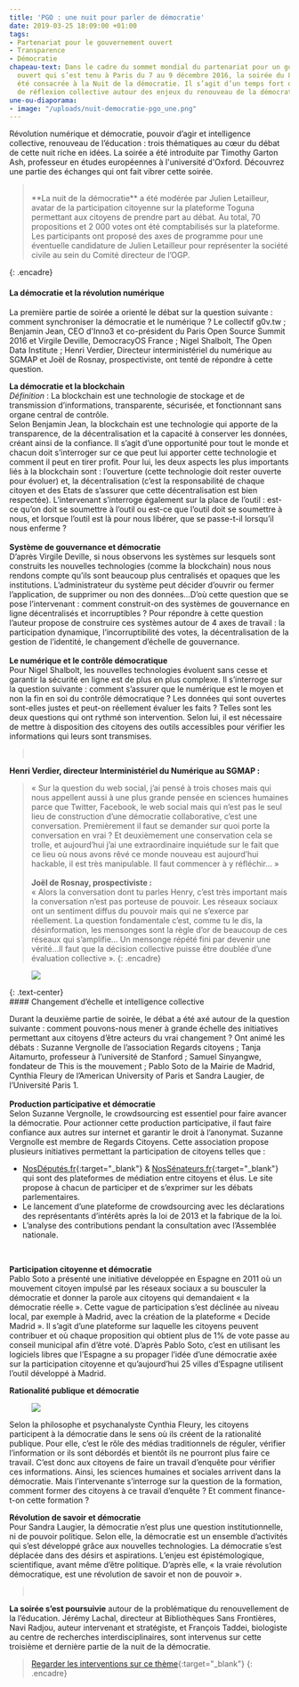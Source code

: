 ```yaml
---
title: 'PGO : une nuit pour parler de démocratie'
date: 2019-03-25 18:09:00 +01:00
tags:
- Partenariat pour le gouvernement ouvert
- Transparence
- Démocratie
chapeau-text: Dans le cadre du sommet mondial du partenariat pour un gouvernement
  ouvert qui s’est tenu à Paris du 7 au 9 décembre 2016, la soirée du 8 décembre a
  été consacrée à la Nuit de la démocratie. Il s’agit d’un temps fort de débat et
  de réflexion collective autour des enjeux du renouveau de la démocratie.
une-ou-diaporama:
- image: "/uploads/nuit-democratie-pgo_une.png"
---
```


Révolution numérique et démocratie, pouvoir d’agir et intelligence collective, renouveau de l’éducation : trois thématiques au cœur du débat de cette nuit riche en idées. La soirée a été introduite par Timothy Garton Ash, professeur en études européennes à l'université d'Oxford. Découvrez une partie des échanges qui ont fait vibrer cette soirée.
> <br>
> **La nuit de la démocratie** a été modérée par Julien Letailleur, avatar de la participation citoyenne sur la plateforme Toguna permettant aux citoyens de prendre part au débat. Au total, 70 propositions et 2 000 votes ont été comptabilisés sur la plateforme. Les participants ont proposé des axes de programme pour une éventuelle candidature de Julien Letailleur pour représenter la société civile au sein du Comité directeur de l’OGP.
{: .encadre}

#### La démocratie et la révolution numérique

La première partie de soirée a orienté le débat sur la question suivante : comment synchroniser la démocratie et le numérique ?  Le collectif g0v.tw ; Benjamin Jean, CEO d'Inno3 et co-président du Paris Open Source Summit 2016 et Virgile Deville, DemocracyOS France ; Nigel Shalbolt, The Open Data Institute ; Henri Verdier, Directeur interministériel du numérique au SGMAP et Joël de Rosnay, prospectiviste, ont tenté de répondre à cette question.

**La démocratie et la blockchain**<br>
*Définition* : La blockchain est une technologie de stockage et de transmission d’informations, transparente, sécurisée, et fonctionnant sans organe central de contrôle.
<br>
Selon Benjamin Jean, la blockchain est une technologie qui apporte de la transparence, de la décentralisation et la capacité à conserver les données, créant ainsi de la confiance. Il s’agit d’une opportunité pour tout le monde et chacun doit s’interroger sur ce que peut lui apporter cette technologie et comment il peut en tirer profit. Pour lui, les deux aspects les plus importants liés à la blockchain sont : l’ouverture (cette technologie doit rester ouverte pour évoluer) et, la décentralisation (c’est la responsabilité de chaque citoyen et des Etats de s’assurer que cette décentralisation est bien respectée). L’intervenant s’interroge également sur la place de l’outil :  est-ce qu’on doit se soumettre à l’outil ou est-ce que l’outil doit se soumettre à nous, et lorsque l’outil est là pour nous libérer, que se passe-t-il lorsqu’il nous enferme ?
<br>
<br>
**Système de gouvernance et démocratie**<br>
D’après Virgile Deville, si nous observons les systèmes sur lesquels sont construits les nouvelles technologies (comme la blockchain) nous nous rendons compte qu’ils sont beaucoup plus centralisés et opaques que les institutions. L’administrateur du système peut décider d’ouvrir ou fermer l’application, de supprimer ou non des données…D’où cette question que se pose l’intervenant : comment construit-on des systèmes de gouvernance en ligne décentralisés et incorruptibles ?  Pour répondre à cette question l’auteur propose de construire ces systèmes autour de 4 axes de travail : la participation dynamique, l’incorruptibilité des votes, la décentralisation de la gestion de l’identité, le changement d’échelle de gouvernance.
<br>
<br>
**Le numérique et le contrôle démocratique**<br>
Pour Nigel Shalbolt, les nouvelles technologies évoluent sans cesse et garantir la sécurité en ligne est de plus en plus complexe. Il s’interroge sur la question suivante : comment s’assurer que le numérique est le moyen et non la fin en soi du contrôle démocratique ? Les données qui sont ouvertes sont-elles justes et peut-on réellement évaluer les faits ? Telles sont les deux questions qui ont rythmé son intervention. Selon lui, il est nécessaire de mettre à disposition des citoyens des outils accessibles pour vérifier les informations qui leurs sont transmises.



> <br>
**Henri Verdier, directeur Interministériel du Numérique au SGMAP :**<br>
> « Sur la question du web social, j’ai pensé à trois choses mais qui nous appellent aussi à une plus grande pensée en sciences humaines parce que Twitter, Facebook, le web social mais qui n’est pas le seul lieu de construction d’une démocratie collaborative, c’est une conversation. Premièrement il faut se demander sur quoi porte la conversation en vrai ? Et deuxièmement une conservation cela se trolle, et aujourd’hui j’ai une extraordinaire inquiétude sur le fait que ce lieu où nous avons rêvé ce monde nouveau est aujourd’hui hackable, il est très manipulable. Il faut commencer à y réfléchir… » <br>
> <br>
> **Joël de Rosnay, prospectiviste :**<br>
« Alors la conversation dont tu parles Henry, c’est très important mais la conversation n’est pas porteuse de pouvoir. Les réseaux sociaux ont un sentiment diffus du pouvoir mais qui ne s’exerce par réellement. La  question fondamentale c’est, comme tu le dis, la désinformation, les mensonges sont la règle d’or de beaucoup de ces réseaux qui s’amplifie… Un mensonge répété fini par devenir une vérité…Il faut que la décision collective puisse être doublée d’une évaluation collective ».
{: .encadre}
<figure class='image-centre' style='width: 80%;'>
<img src="/uploads/nuit-democratie-pgo-verdier.jpg"/></figure>
{: .text-center}
<br>
#### Changement d’échelle et intelligence collective

Durant la deuxième partie de soirée, le débat a été axé autour de  la question suivante : comment pouvons-nous mener à grande échelle des initiatives permettant aux citoyens d’être acteurs du vrai changement ? Ont animé les débats : Suzanne Vergnolle de l’association  Regards citoyens ; Tanja Aitamurto, professeur à l’université de Stanford ; Samuel Sinyangwe,  fondateur de This is the mouvement ; Pablo Soto de la Mairie de Madrid, Cynthia Fleury de l’American University of Paris et Sandra Laugier, de l’Université Paris 1.
<br>
<br>
**Production participative et démocratie**<br>
Selon Suzanne Vergnolle, le crowdsourcing est essentiel pour faire avancer la démocratie. Pour actionner cette production participative, il faut faire confiance aux autres sur internet et garantir le droit à l’anonymat. Suzanne Vergnolle est membre de Regards Citoyens. Cette association propose plusieurs initiatives permettant la participation de citoyens telles que :
* [NosDéputés.fr](https://www.regardscitoyens.org/nosdeputes-fr/){:target="_blank"} & [NosSénateurs.fr](https://www.regardscitoyens.org/nossenateurs-fr/){:target="_blank"} qui sont des plateformes de médiation entre citoyens et élus. Le site propose à chacun de participer et de s’exprimer sur les débats parlementaires.
* Le lancement d’une plateforme de crowdsourcing  avec  les déclarations des représentants d’intérêts après la loi de 2013 et la fabrique de la loi.
* L’analyse des contributions pendant la consultation avec l’Assemblée nationale.
<br>

**Participation citoyenne et démocratie**<br>
Pablo Soto a présenté une initiative développée en Espagne en 2011 où un mouvement citoyen impulsé par les réseaux sociaux a su bousculer la démocratie et donner la parole aux citoyens qui demandaient « la démocratie réelle ». Cette vague de participation s’est déclinée au niveau local, par exemple à Madrid, avec la création de la plateforme « Decide Madrid ». Il s’agit d’une plateforme sur laquelle les citoyens peuvent contribuer et où chaque proposition qui obtient plus de 1% de vote passe au conseil municipal afin d’être voté. D’après Pablo Soto, c’est en utilisant les logiciels libres que l’Espagne a su propager l’idée d’une démocratie axée sur la participation citoyenne et qu’aujourd’hui 25 villes d’Espagne utilisent l’outil développé à Madrid.

**Rationalité publique et démocratie**
<figure class='image-right' style='width: 30%; margin-right: 10px;'>
<img src="/uploads/nuit-democratie-pgo-cynthia_fleury-sandra_laugier_3.jpg"/></figure>
Selon la philosophe et psychanalyste Cynthia Fleury, les citoyens participent à la démocratie dans le sens où ils créent de la rationalité publique. Pour elle, c’est le rôle des médias traditionnels de réguler, vérifier l’information or ils sont débordés et bientôt ils ne pourront plus faire ce travail. C’est donc aux citoyens de faire un travail d’enquête pour vérifier ces informations. Ainsi, les sciences humaines et sociales arrivent dans la démocratie. Mais l’intervenante s’interroge sur la question de la formation, comment former des citoyens à ce travail d’enquête ? Et comment finance-t-on cette formation ?

**Révolution de savoir et démocratie**<br>
Pour Sandra Laugier, la démocratie n’est plus une question institutionnelle, ni de pouvoir politique. Selon elle, la démocratie est un ensemble d’activités qui s’est développé grâce aux nouvelles technologies. La démocratie s’est déplacée dans des désirs et aspirations. L’enjeu est épistémologique, scientifique, avant même d’être politique. D’après elle, « la vraie révolution démocratique, est une révolution de savoir et non de pouvoir ».
<br>
> <br>
**La soirée s’est poursuivie** autour de la problématique du renouvellement de la l’éducation. Jérémy Lachal, directeur at Bibliothèques Sans Frontières, Navi Radjou, auteur intervenant et stratégiste, et François Taddei, biologiste au centre de recherches interdisciplinaires, sont intervenus sur cette troisième et dernière partie de la nuit de la démocratie.<br>
> [Regarder les interventions sur ce thème](https://www.youtube.com/watch?v=3RhHtl2uQvs&feature=youtu.be&t=8217){:target="_blank"}
{: .encadre}
